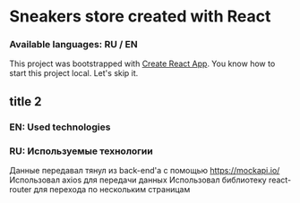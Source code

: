 # Sneakers store created with React 
### Available languages: RU / EN

This project was bootstrapped with [Create React App](https://github.com/facebook/create-react-app).
You know how to start this project local. Let's skip it.

## title 2



### EN: Used technologies
### RU: Используемые технологии

Данные передавал тянул из back-end'a с помощью https://mockapi.io/
Использовал axios для передачи данных
Использовал библиотеку react-router для перехода по нескольким страницам
